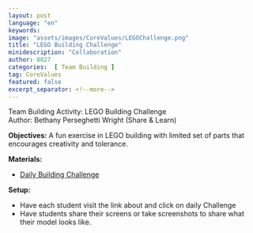 ```yaml
---
layout: post
language: "en"
keywords:
image: "assets/images/CoreValues/LEGOChallenge.png"
title: "LEGO Building Challenge"
minidescription: "Collaboration"
author: 8027
categories:  [ Team Building ]
tag: CoreValues
featured: false
excerpt_separator: <!--more-->
---
```


Team Building Activity: LEGO Building Challenge<br>
Author: Bethany Perseghetti Wright (Share & Learn)
<!--more-->

<b>Objectives:</b>
A fun exercise in LEGO building with limited set of parts that encourages creativity and tolerance.

<b>Materials:</b>
- <a href="https://dr-d-king.itch.io/lets-go-build-a?fbclid=IwAR1C2RfbVoPJMiOze4kRalvaqd9Skxmm8VYGVkacmC0gEWHDPk9f7rgWuQs">Daily Building Challenge</a>


<b>Setup:</b>
- Have each student visit the link about and click on daily Challenge
- Have students share their screens or take screenshots to share what their model looks like.
